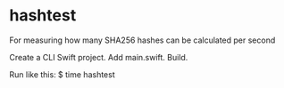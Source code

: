 # hashtest
For measuring how many SHA256 hashes can be calculated per second

Create a CLI Swift project. Add main.swift. Build.

Run like this:
$ time hashtest
